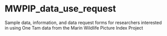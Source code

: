 # MWPIP_data_use_request
Sample data, information, and data request forms for researchers interested in using One Tam data from the Marin Wildlife Picture Index Project
